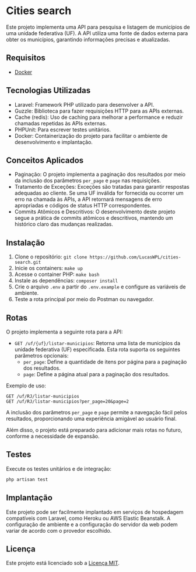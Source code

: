 # Cities search

Este projeto implementa uma API para pesquisa e listagem de municípios de uma unidade federativa (UF). A API utiliza uma fonte de dados externa para obter os municípios, garantindo informações precisas e atualizadas.

## Requisitos

- [Docker](https://docs.docker.com/engine/install/ubuntu/)

## Tecnologias Utilizadas

- Laravel: Framework PHP utilizado para desenvolver a API.
- Guzzle: Biblioteca para fazer requisições HTTP para as APIs externas.
- Cache (redis): Uso de caching para melhorar a performance e reduzir chamadas repetidas às APIs externas.
- PHPUnit: Para escrever testes unitários.
- Docker: Containerização do projeto para facilitar o ambiente de desenvolvimento e implantação.

## Conceitos Aplicados

- Paginação: O projeto implementa a paginação dos resultados por meio da inclusão dos parâmetros `per_page` e `page` nas requisições.
- Tratamento de Exceções: Exceções são tratadas para garantir respostas adequadas ao cliente. Se uma UF inválida for fornecida ou ocorrer um erro na chamada às APIs, a API retornará mensagens de erro apropriadas e códigos de status HTTP correspondentes.
- Commits Atômicos e Descritivos: O desenvolvimento deste projeto segue a prática de commits atômicos e descritivos, mantendo um histórico claro das mudanças realizadas.
## Instalação

1. Clone o repositório: `git clone https://github.com/LucasWPL/cities-search.git`
2. Inicie os containers: `make up`
3. Acesse o container PHP: `make bash`
4. Instale as dependências: `composer install`
5. Crie o arquivo `.env` a partir do `.env.example` e configure as variáveis de ambiente.
6. Teste a rota principal por meio do Postman ou navegador.

## Rotas

O projeto implementa a seguinte rota para a API:

- `GET /uf/{uf}/listar-municipios`: Retorna uma lista de municípios da unidade federativa (UF) especificada. Esta rota suporta os seguintes parâmetros opcionais:
  - `per_page`: Define a quantidade de itens por página para a paginação dos resultados.
  - `page`: Define a página atual para a paginação dos resultados.

Exemplo de uso:

```
GET /uf/RJ/listar-municipios
GET /uf/RJ/listar-municipios?per_page=20&page=2
```

A inclusão dos parâmetros `per_page` e `page` permite a navegação fácil pelos resultados, proporcionando uma experiência amigável ao usuário final.

Além disso, o projeto está preparado para adicionar mais rotas no futuro, conforme a necessidade de expansão.

## Testes

Execute os testes unitários e de integração:

```bash
php artisan test
```

## Implantação
Este projeto pode ser facilmente implantado em serviços de hospedagem compatíveis com Laravel, como Heroku ou AWS Elastic Beanstalk. A configuração de ambiente e a configuração do servidor da web podem variar de acordo com o provedor escolhido.

## Licença
Este projeto está licenciado sob a [Licença MIT](https://www.mit.edu/~amini/LICENSE.md).